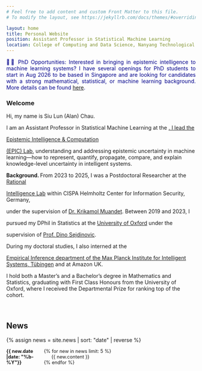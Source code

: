 ```yaml
---
# Feel free to add content and custom Front Matter to this file.
# To modify the layout, see https://jekyllrb.com/docs/themes/#overriding-theme-defaults

layout: home
title: Personal Website
position: Assistant Professor in Statistical Machine Learning
location: College of Computing and Data Science, Nanyang Technological University, Singapore
---
```


<style>
.small-text {
    font-size: 0.9em;
}
        dt {
            float: left;
            clear: left;
            width: 100px;
            text-align: left;
            font-weight: bold;
        }
        dd {
            margin-left: 120px; /* Adjust this value for tab distance */
        }
</style>

<p align="justify" style="color:darkblue;">🚨🚨 PhD Opportunities: Interested in bringing in epistemic intelligence to machine learning systems?
I have several openings for PhD students to start in Aug 2026 to be based in Singapore and are looking for candidates with a strong 
mathematical, statistical, or machine learning background. More details can be found <a href="https://chau999.github.
io/group/">here</a>.</p>


<h3> Welcome </h3>



Hi, my name is Siu Lun (Alan) Chau.

<p align="justify">
I am an Assistant Professor in Statistical Machine Learning at the <a href="https://www.ntu.edu.

sg/computing">College of Computing and Data Science, Nanyang Technological University (NTU), Singapore</a>. I lead the 

<a href="https://chau999.github.io/group">Epistemic Intelligence & Computation 

(EPIC) Lab</a>, understanding and addressing epistemic uncertainty in machine learning—how to represent, quantify, propagate, compare, and explain knowledge-level uncertainty in intelligent systems.

<p align="justify">

<b> Background. </b> From 2023 to 2025, I was a Postdoctoral Researcher at the <a href="https://ri-lab.org/">Rational

Intelligence Lab</a> within CISPA Helmholtz Center for Information Security, Germany,

under the supervision of <a href="https://www.krikamol.org/">Dr. Krikamol Muandet</a>. Between 2019 and 2023, I 

pursued my DPhil in Statistics at the <a href="https://csml.stats.ox.ac.uk/">University of Oxford</a> under the 

supervision of <a href="https://sejdino.github.io/">Prof. Dino Sejdinovic</a>. 

During my doctoral studies, I also interned at the <a href="https://ei.is.mpg.de/">

Empirical Inference department of the Max Planck Institute for Intelligent Systems, Tübingen</a> and at Amazon UK. 

I hold both a Master’s and a Bachelor’s degree in Mathematics and Statistics, graduating with First Class Honours from the University of Oxford, 
where I received the Departmental Prize for ranking top of the cohort.
</p>





<br>

<h2> News</h2>

{% assign news = site.news | sort: "date" | reverse %}
<div class="small-text">
<dl>
{% for new in news limit: 5 %}
<dt>{{ new.date |date: "%b-%Y"}}</dt>
<dd>{{ new.content }}</dd>
{% endfor %}
</dl>
</div>





